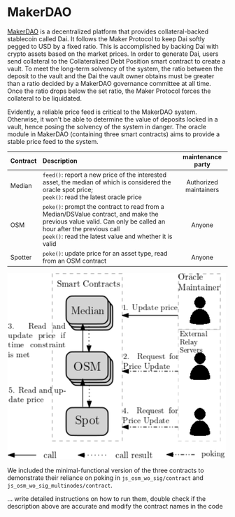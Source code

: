 # MakerDAO
[MakerDAO](https://makerdao.com/en/whitepaper/) is a decentralized platform that provides collateral-backed stablecoin called Dai. It follows the Maker Protocol to keep Dai softly pegged to USD by a fixed ratio. This is accomplished by backing Dai with crypto assets based on the market prices. In order to generate Dai, users send collateral to the Collateralized Debt Position smart contract to create a vault. To meet the long-term solvency of the system, the ratio between the deposit to the vault and the Dai the vault owner obtains must be greater than a ratio decided by a MakerDAO governance committee at all time. Once the ratio drops below the set ratio, the Maker Protocol forces the collateral to be liquidated.

Evidently, a reliable price feed is critical to the MakerDAO system. Otherwise, it won't be able to determine the value of deposits locked in a vault, hence posing the solvency of the system in danger. The oracle module in MakerDAO (containing three smart contracts) aims to provide a stable price feed to the system.

| Contract        | Description    | maintenance party  |
| ---------- |:------------|:-------------:|
| Median        | `feed()`: report a new price of the interested asset, the median of which is considered the oracle spot price; <br/> `peek()`: read the latest oracle price |  Authorized maintainers |
| OSM        | `poke()`: prompt the contract to read from a Median/DSValue contract, and make the previous value valid. Can only be called an hour after the previous call <br /> `peek()`: read the latest value and whether it is valid | Anyone |
| Spotter        | `poke()`: update price for an asset type, read from an OSM contract | Anyone |

<img src="./MakerDAO_woSig.png" alt="MakerDAO Oracle without sig" width="500"/>

We included the minimal-functional version of the three contracts to demonstrate their reliance on poking in `js_osm_wo_sig/contract` and `js_osm_wo_sig_multinodes/contract`.




... write detailed instructions on how to run them, double check if the description above are accurate and modify the contract names in the code
